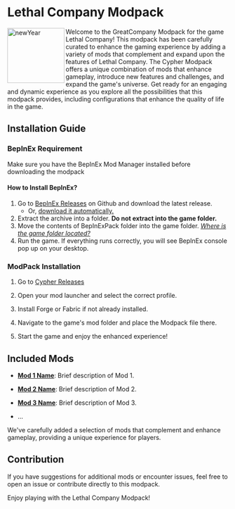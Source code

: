 # Lethal Company Modpack

<img align="left" alt="newYear" height="125" width="130" src="https://cdn.discordapp.com/attachments/896421524200914954/1190790003555586189/OIG.vk2BIo9oPuzTtv-removebg-preview.png?ex=65a3149c&is=65909f9c&hm=4618ef2dbfebad714a6f818574753baf2e966b61a9c0aef150f0d902ecd678fa&">

Welcome to the GreatCompany Modpack for the game Lethal Company! This modpack has been carefully curated to enhance the gaming experience by adding a variety of mods that complement and expand upon the features of Lethal Company. The Cypher Modpack offers a unique combination of mods that enhance gameplay, introduce new features and challenges, and expand the game's universe. Get ready for an engaging and dynamic experience as you explore all the possibilities that this modpack provides, including configurations that enhance the quality of life in the game.

## Installation Guide

### BepInEx Requirement

Make sure you have the BepInEx Mod Manager installed before downloading the modpack

#### How to Install BepInEx?

1. Go to [BepInEx Releases](https://github.com/BepInEx/BepInEx/releases) on Github and download the latest release.
   * Or, [download it automatically.](https://github.com/BepInEx/BepInEx/releases/download/v5.4.22/BepInEx_x64_5.4.22.0.zip)
2. Extract the archive into a folder. **Do not extract into the game folder.**
3. Move the contents of BepInExPack folder into the game folder. [*Where is the game folder located?*](https://steamcommunity.com/app/1966720/discussions/0/4038103329141387869)
4. Run the game. If everything runs correctly, you will see BepInEx console pop up on your desktop.


### ModPack Installation

1. Go to [Cypher Releases](https://github.com/BepInEx/BepInEx/releases)

2. Open your mod launcher and select the correct profile.

3. Install Forge or Fabric if not already installed.

4. Navigate to the game's mod folder and place the Modpack file there.

5. Start the game and enjoy the enhanced experience!

## Included Mods

- **[Mod 1 Name](mod1_link)**: Brief description of Mod 1.

- **[Mod 2 Name](mod2_link)**: Brief description of Mod 2.

- **[Mod 3 Name](mod3_link)**: Brief description of Mod 3.

- ...

We've carefully added a selection of mods that complement and enhance gameplay, providing a unique experience for players.

## Contribution

If you have suggestions for additional mods or encounter issues, feel free to open an issue or contribute directly to this modpack.

Enjoy playing with the Lethal Company Modpack!
